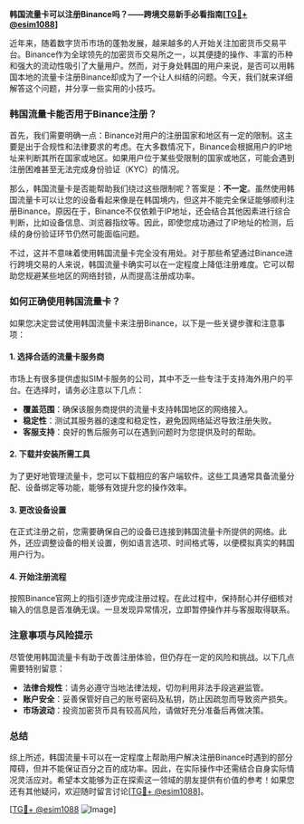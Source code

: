 **韩国流量卡可以注册Binance吗？——跨境交易新手必看指南[[TG💪+ @esim1088](https://t.me/s/esim1088)]**

近年来，随着数字货币市场的蓬勃发展，越来越多的人开始关注加密货币交易平台。Binance作为全球领先的加密货币交易所之一，以其便捷的操作、丰富的币种和强大的流动性吸引了大量用户。然而，对于身处韩国的用户来说，是否可以用韩国本地的流量卡注册Binance却成为了一个让人纠结的问题。今天，我们就来详细解答这个问题，并分享一些实用的小技巧。

### 韩国流量卡能否用于Binance注册？

首先，我们需要明确一点：Binance对用户的注册国家和地区有一定的限制。这主要是出于合规性和法律要求的考虑。在大多数情况下，Binance会根据用户的IP地址来判断其所在国家或地区。如果用户位于某些受限制的国家或地区，可能会遇到注册困难甚至无法完成身份验证（KYC）的情况。

那么，韩国流量卡是否能帮助我们绕过这些限制呢？答案是：**不一定**。虽然使用韩国流量卡可以让您的设备看起来像是在韩国境内，但这并不能完全保证能够顺利注册Binance。原因在于，Binance不仅依赖于IP地址，还会结合其他因素进行综合判断，比如设备信息、浏览器指纹等。因此，即使您成功通过了IP地址的检测，后续的身份验证环节仍然可能面临问题。

不过，这并不意味着使用韩国流量卡完全没有用处。对于那些希望通过Binance进行跨境交易的人来说，韩国流量卡确实可以在一定程度上降低注册难度。它可以帮助您规避某些地区的网络封锁，从而提高注册成功率。

### 如何正确使用韩国流量卡？

如果您决定尝试使用韩国流量卡来注册Binance，以下是一些关键步骤和注意事项：

#### 1. 选择合适的流量卡服务商

市场上有很多提供虚拟SIM卡服务的公司，其中不乏一些专注于支持海外用户的平台。在选择时，请务必注意以下几点：
- **覆盖范围**：确保该服务商提供的流量卡支持韩国地区的网络接入。
- **稳定性**：测试其服务器的速度和稳定性，避免因网络延迟导致注册失败。
- **客服支持**：良好的售后服务可以在遇到问题时为您提供及时的帮助。

#### 2. 下载并安装所需工具

为了更好地管理流量卡，您可以下载相应的客户端软件。这些工具通常具备流量分配、设备绑定等功能，能够有效提升您的操作效率。

#### 3. 更改设备设置

在正式注册之前，您需要确保自己的设备已连接到韩国流量卡所提供的网络。此外，还应调整设备的相关设置，例如语言选项、时间格式等，以便模拟真实的韩国用户行为。

#### 4. 开始注册流程

按照Binance官网上的指引逐步完成注册过程。在此过程中，保持耐心并仔细核对输入的信息是否准确无误。一旦发现异常情况，立即暂停操作并与客服取得联系。

### 注意事项与风险提示

尽管使用韩国流量卡有助于改善注册体验，但仍存在一定的风险和挑战。以下几点需要特别留意：

- **法律合规性**：请务必遵守当地法律法规，切勿利用非法手段逃避监管。
- **账户安全**：妥善保管好自己的账号密码及私钥，防止因疏忽而导致资产损失。
- **市场波动**：投资加密货币具有较高风险，请做好充分准备后再做决策。

### 总结

综上所述，韩国流量卡可以在一定程度上帮助用户解决注册Binance时遇到的部分障碍，但并不能保证百分之百的成功率。因此，在实际操作中还需结合自身实际情况灵活应对。希望本文能够为正在探索这一领域的朋友提供有价值的参考！如果您还有其他疑问，欢迎随时留言讨论[[TG💪+ @esim1088](https://t.me/s/esim1088)]。

[[TG💪+ @esim1088](https://t.me/s/esim1088) ![Image](https://i.postimg.cc/4NQfJmqS/Snipaste-2025-05-13-00-14-12.png)]